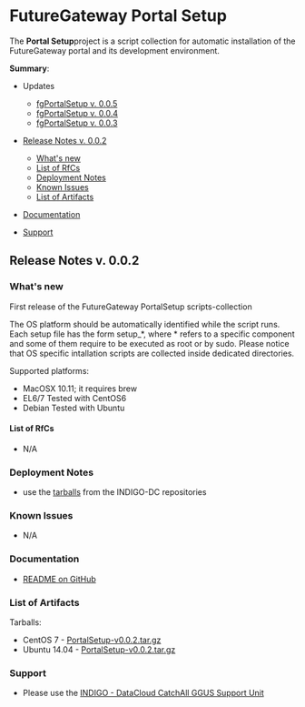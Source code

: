 # FutureGateway Portal Setup
The **Portal Setup**project is a script collection for automatic installation of the FutureGateway portal and its development environment. 

**Summary**:
* Updates
  * [fgPortalSetup v. 0.0.5](https://indigo-dc.gitbooks.io/indigo-datacloud-releases/content/indigo1/fifth_update_of_indigo-1.html#fg)
  * [fgPortalSetup v. 0.0.4](https://indigo-dc.gitbooks.io/indigo-datacloud-releases/content/indigo1/second_update_of_indigo-1.html#fg)
  * [fgPortalSetup v. 0.0.3](https://indigo-dc.gitbooks.io/indigo-datacloud-releases/content/indigo1/first_update_of_indigo-1.html#fgps)

* [Release Notes v. 0.0.2](#id1)
  * [What's new](#id2)
  * [List of RfCs](#id3)
  * [Deployment Notes](#id4)
  * [Known Issues](#id5)
  * [List of Artifacts](#id7)
* [Documentation](#id6)
* [Support](#id8)


<a id="id1"></a>
## Release Notes v. 0.0.2

<a id="id2"></a>
### What's new

First release of the FutureGateway PortalSetup scripts-collection

The OS platform should be automatically identified while the script runs. Each setup file has the form setup_*, where * refers to a specific component and some of them require to be executed as root or by sudo. Please notice that OS specific intallation scripts are collected inside dedicated directories.

Supported platforms:
* MacOSX 10.11; it requires brew
* EL6/7 Tested with CentOS6
* Debian Tested with Ubuntu

<a id="id3"></a>
#### List of RfCs 

* N/A

<a id="id4"></a>
### Deployment Notes

* use the [tarballs](id7) from the INDIGO-DC repositories 

<a id="id5"></a>
### Known Issues

* N/A

<a id="id6"></a>
### Documentation

* [README on GitHub](https://github.com/indigo-dc/PortalSetup/blob/master/README.md)

<a id="id7"></a>
### List of Artifacts

Tarballs:
* CentOS 7 - [PortalSetup-v0.0.2.tar.gz](http://repo.indigo-datacloud.eu/repository/indigo/1/centos7/SRPMS/tgz/PortalSetup-v0.0.2.tar.gz)
* Ubuntu 14.04 - [PortalSetup-v0.0.2.tar.gz](http://repo.indigo-datacloud.eu/repository/indigo/1/ubuntu/dists/trusty/main/source/PortalSetup-v0.0.2.tar.gz)


<a id="id8"></a>
### Support

* Please use the [INDIGO - DataCloud CatchAll GGUS Support Unit](
https://wiki.egi.eu/wiki/GGUS:INDIGO_DataCloud_Catch-all_FAQ)

